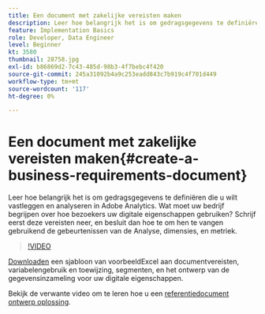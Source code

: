 ```yaml
---
title: Een document met zakelijke vereisten maken
description: Leer hoe belangrijk het is om gedragsgegevens te definiëren die u wilt vastleggen en analyseren in Adobe Analytics.
feature: Implementation Basics
role: Developer, Data Engineer
level: Beginner
kt: 3580
thumbnail: 28758.jpg
exl-id: b86869d2-7c43-485d-98b3-4f7bebc4f420
source-git-commit: 245a31092b4a9c253eadd843c7b919c4f701d449
workflow-type: tm+mt
source-wordcount: '117'
ht-degree: 0%

---
```


# Een document met zakelijke vereisten maken{#create-a-business-requirements-document}

Leer hoe belangrijk het is om gedragsgegevens te definiëren die u wilt vastleggen en analyseren in Adobe Analytics. Wat moet uw bedrijf begrijpen over hoe bezoekers uw digitale eigenschappen gebruiken? Schrijf eerst deze vereisten neer, en besluit dan hoe te om hen te vangen gebruikend de gebeurtenissen van de Analyse, dimensies, en metriek.

>[!VIDEO](https://video.tv.adobe.com/v/28758/?quality=12&learn=on)

[Downloaden](assets/aa_en_BRD_SDR_template.xlsx) een sjabloon van voorbeeldExcel aan documentvereisten, variabelengebruik en toewijzing, segmenten, en het ontwerp van de gegevensinzameling voor uw digitale eigenschappen.

Bekijk de verwante video om te leren hoe u een [referentiedocument ontwerp oplossing](creating-and-maintaining-an-sdr.md).
